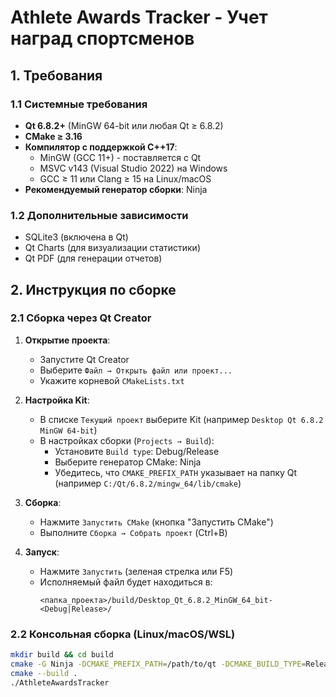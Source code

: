 # Athlete Awards Tracker - Учет наград спортсменов

## 1. Требования

### 1.1 Системные требования
- **Qt 6.8.2+** (MinGW 64-bit или любая Qt ≥ 6.8.2)
- **CMake ≥ 3.16**
- **Компилятор с поддержкой C++17**:
  - MinGW (GCC 11+) - поставляется с Qt
  - MSVC v143 (Visual Studio 2022) на Windows
  - GCC ≥ 11 или Clang ≥ 15 на Linux/macOS
- **Рекомендуемый генератор сборки**: Ninja

### 1.2 Дополнительные зависимости
- SQLite3 (включена в Qt)
- Qt Charts (для визуализации статистики)
- Qt PDF (для генерации отчетов)

## 2. Инструкция по сборке

### 2.1 Сборка через Qt Creator
1. **Открытие проекта**:
   - Запустите Qt Creator
   - Выберите `Файл → Открыть файл или проект...`
   - Укажите корневой `CMakeLists.txt`

2. **Настройка Kit**:
   - В списке `Текущий проект` выберите Kit (например `Desktop Qt 6.8.2 MinGW 64-bit`)
   - В настройках сборки (`Projects → Build`):
     - Установите `Build type`: Debug/Release
     - Выберите генератор CMake: Ninja
     - Убедитесь, что `CMAKE_PREFIX_PATH` указывает на папку Qt (например `C:/Qt/6.8.2/mingw_64/lib/cmake`)

3. **Сборка**:
   - Нажмите `Запустить CMake` (кнопка "Запустить CMake")
   - Выполните `Сборка → Собрать проект` (Ctrl+B)

4. **Запуск**:
   - Нажмите `Запустить` (зеленая стрелка или F5)
   - Исполняемый файл будет находиться в:
     ```
     <папка_проекта>/build/Desktop_Qt_6.8.2_MinGW_64_bit-<Debug|Release>/
     ```

### 2.2 Консольная сборка (Linux/macOS/WSL)
```bash
mkdir build && cd build
cmake -G Ninja -DCMAKE_PREFIX_PATH=/path/to/qt -DCMAKE_BUILD_TYPE=Release ..
cmake --build .
./AthleteAwardsTracker
